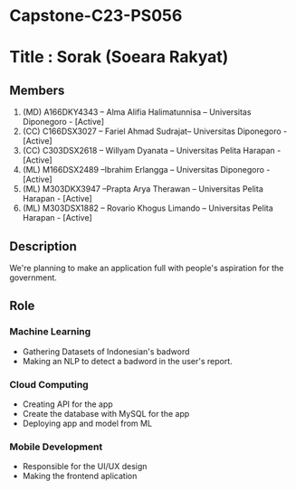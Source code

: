 # Capstone-C23-PS056
# Title : Sorak (Soeara Rakyat)

## Members 
1. (MD) A166DKY4343 – Alma Alifia Halimatunnisa – Universitas Diponegoro - [Active]
2. (CC) C166DSX3027 – Fariel Ahmad Sudrajat– Universitas Diponegoro - [Active]
3. (CC) C303DSX2618 – Willyam Dyanata – Universitas Pelita Harapan - [Active] 
4. (ML) M166DSX2489 –Ibrahim Erlangga – Universitas Diponegoro - [Active]
5. (ML) M303DKX3947 –Prapta Arya Therawan – Universitas Pelita Harapan - [Active]
6. (ML) M303DSX1882 – Rovario Khogus Limando – Universitas Pelita Harapan - [Active]

## Description
We're planning to make an application full with people's aspiration for the government. 

## Role

### Machine Learning
- Gathering Datasets of Indonesian's badword
- Making an NLP to detect a badword in the user's report.

### Cloud Computing
- Creating API for the app
- Create the database with MySQL for the app
- Deploying app and model from ML

#### 

### Mobile Development
- Responsible for the UI/UX design
- Making the frontend aplication